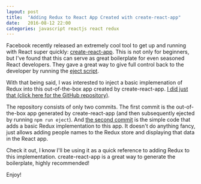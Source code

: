 ```yaml
---
layout: post
title:  "Adding Redux to React App Created with create-react-app"
date:   2016-08-12 22:00
categories: javascript reactjs react redux
---
```

Facebook recently released an extremely cool tool to get up and running with React super quickly: [create-react-app](https://facebook.github.io/react/blog/2016/07/22/create-apps-with-no-configuration.html).  This is not only for beginners, but I've found that this can serve as great boilerplate for even seasoned React developers.  They gave a great way to give full control back to the developer by running the [eject script](https://facebook.github.io/react/blog/2016/07/22/create-apps-with-no-configuration.html#no-lock-in).

With that being said, I was interested to inject a basic implemenation of Redux into this out-of-the-box app created by create-react-app.  [I did just that (click here for the GitHub repository)](https://github.com/tstringer/create-react-app-with-redux).

The repository consists of only two commits.  The first commit is the out-of-the-box app generated by create-react-app (and then subsequently ejected by running `npm run eject`).  And [the second commit](https://github.com/tstringer/create-react-app-with-redux/commit/74332c2a5b96af69750c7ebcec3c5e8b5e53270b) is the simple code that adds a basic Redux implementation to this app.  It doesn't do anything fancy, just allows adding people names to the Redux store and displaying that data in the React app.

Check it out, I know I'll be using it as a quick reference to adding Redux to this implementation.  create-react-app is a great way to generate the boilerplate, highly recommended!

Enjoy!
